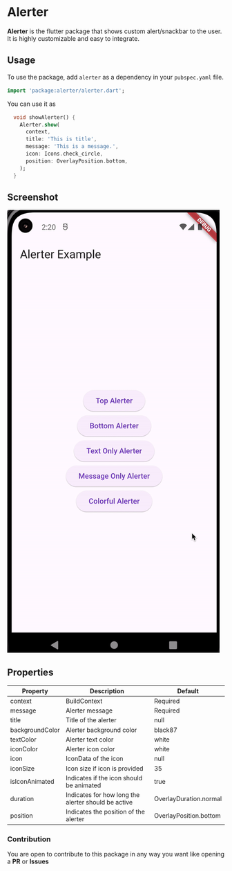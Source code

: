# Alerter
**Alerter** is the flutter package that shows custom alert/snackbar to the user. It is highly customizable and easy to integrate.  


## Usage

To use the package, add `alerter` as a dependency in your `pubspec.yaml` file.

```dart
import 'package:alerter/alerter.dart';
```

You can use it as

```dart
  void showAlerter() {
    Alerter.show(
      context,
      title: 'This is title',
      message: 'This is a message.',
      icon: Icons.check_circle,
      position: OverlayPosition.bottom,
    );
  }
```


## Screenshot
![alerter](https://github.com/imsujan276/alerter/blob/main/screenshots/alerter.gif)


## Properties

Property | Description | Default
--------|------------|------------
context | BuildContext | Required
message | Alerter message | Required
title | Title of the alerter | null
backgroundColor | Alerter background color | black87
textColor | Alerter text color | white
iconColor | Alerter icon color | white
icon | IconData of the icon | null
iconSize  | Icon size if icon is provided | 35
isIconAnimated | Indicates if the icon should be animated  |  true
duration  |  Indicates for how long the alerter should be active  |  OverlayDuration.normal
position  |  Indicates the position of the alerter  |  OverlayPosition.bottom


### Contribution
You are open to contribute to this package in any way you want like opening a **PR** or **Issues**

